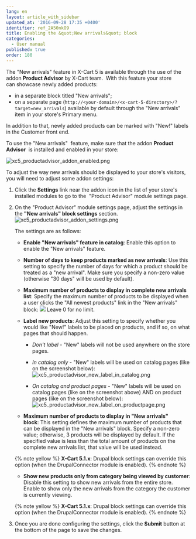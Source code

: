 ```yaml
---
lang: en
layout: article_with_sidebar
updated_at: '2016-09-28 17:35 +0400'
identifier: ref_2A50nkO9
title: Enabling the &quot;New arrivals&quot; block
categories:
  - User manual
published: true
order: 180
---
```



The "New arrivals" feature in X-Cart 5 is available through the use of the addon **Product Advisor** by X-Cart team.  With this feature your store can showcase newly added products:

*   in a separate block titled "New arrivals";
*   on a separate page (`http://<your-domain>/<x-cart-5-directory>/?target=new_arrivals`) available by default through the "New arrivals" item in your store's Primary menu.

In addition to that, newly added products can be marked with "New!" labels in the Customer front end.

To use the "New arrivals"  feature, make sure that the addon **Product Advisor**  is installed and enabled in your store:

![xc5_productadvisor_addon_enabled.png]({{site.baseurl}}/attachments/ref_2A50nkO9/xc5_productadvisor_addon_enabled.png)

To adjust the way new arrivals should be displayed to your store's visitors, you will need to adjust some addon settings:

1.  Click the **Settings** link near the addon icon in the list of your store's installed modules to go to the  "Product Advisor" module settings page.
2.  On the "Product Advisor" module settings page, adjust the settings in the **"New arrivals" block settings** section.
     ![xc5_productadvisor_addon_settings.png]({{site.baseurl}}/attachments/ref_2A50nkO9/xc5_productadvisor_addon_settings.png)

    The settings are as follows:

    *   **Enable "New arrivals" feature in catalog**: Enable this option to enable the "New arrivals" feature. 
    *   **Number of days to keep products marked as new arrivals**: Use this setting to specify the number of days for which a product should be treated as a "new arrival". Make sure you specify a non-zero value (otherwise "30 days" will be used by default).
    *   **Maximum number of products to display in complete new arrivals list**: Specify the maximum number of products to be displayed when a user clicks the "All newest products" link in the "New arrivals" block:
        ![]({{site.baseurl}}/attachments/6389778/8717847.png)
        Leave 0 for no limit.
    *   **Label new products**: Adjust this setting to specify whether you would like "New!" labels to be placed on products, and if so, on what pages that should happen. 
        * _Don't label_ - "New" labels will not be used anywhere on the store pages.
        
        * _In catalog only_ - "New" labels will be used on catalog pages (like on the screenshot below):
          ![xc5_productadvisor_new_label_in_catalog.png]({{site.baseurl}}/attachments/ref_2A50nkO9/xc5_productadvisor_new_label_in_catalog.png)
 
        * _On catalog and product pages_ - "New" labels will be used on catalog pages (like on the screenshot above) AND on product pages (like on the screenshot below):
          ![xc5_productadvisor_new_label_on_productpage.png]({{site.baseurl}}/attachments/ref_2A50nkO9/xc5_productadvisor_new_label_on_productpage.png)

    *   **Maximum number of products to display in "New arrivals" block**: This setting defines the maximum number of products that can be displayed in the "New arrivals" block. Specify a non-zero value; otherwise, 3 products will be displayed by default. If the specified value is less than the total amount of products on the complete new arrivals list, that value will be used instead. 

    {% note yellow %}
    __X-Cart 5.1.x__: Drupal block settings can override this option (when the DrupalConnector module is enabled).
    {% endnote %}

    *   **Show new products only from category being viewed by customer**: Disable this setting to show new arrivals from the entire store. Enable to show only the new arrivals from the category the customer is currently viewing.

    {% note yellow %}
    __X-Cart 5.1.x__: Drupal block settings can override this option (when the DrupalConnector module is enabled).
    {% endnote %}

3.  Once you are done configuring the settings, click the **Submit** button at the bottom of the page to save the changes.
